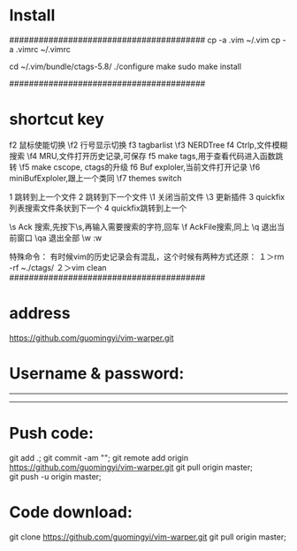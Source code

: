 # Install
########################################
cp -a .vim ~/.vim
cp -a .vimrc ~/.vimrc

cd ~/.vim/bundle/ctags-5.8/
./configure
make
sudo make install

########################################
# shortcut key
f2    鼠标使能切换
\f2   行号显示切换
f3    tagbarlist
\f3   NERDTree
f4    Ctrlp,文件模糊搜索
\f4   MRU,文件打开历史记录,可保存
f5    make tags,用于查看代码进入函数跳转
\f5   make cscope, ctags的升级
f6    Buf exploler,当前文件打开记录
\f6   miniBufExploler,跟上一个类同
\f7   themes switch

1     跳转到上一个文件
2     跳转到下一个文件
\1    关闭当前文件
\3    更新插件
3     quickfix列表搜索文件条状到下一个
4     quickfix跳转到上一个

\s    Ack 搜索,先按下\s,再输入需要搜索的字符,回车
\f    AckFile搜索,同上
\q    退出当前窗口
\qa   退出全部
\w    :w

特殊命令：
有时候vim的历史记录会有混乱，这个时候有两种方式还原：
１＞rm -rf ~./ctags/
２＞vim clean
########################################


# address
https://github.com/guomingyi/vim-warper.git

# Username & password:
**********
**********


# Push code:

git add .;
git commit -am "<xxx>";
git remote add origin https://github.com/guomingyi/vim-warper.git
git pull origin master;   
git push -u origin master;


# Code download:

git clone https://github.com/guomingyi/vim-warper.git
git pull origin master;  

